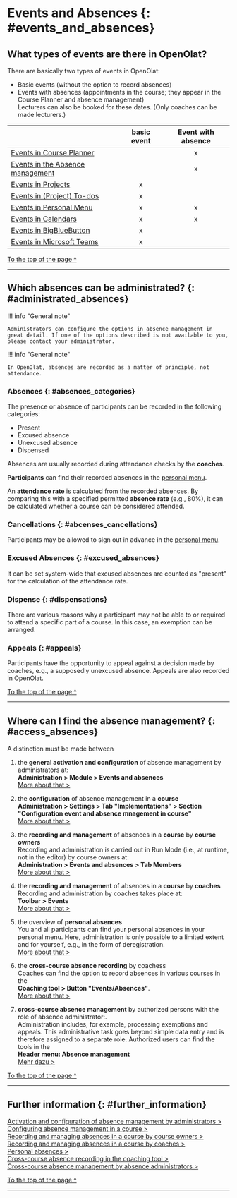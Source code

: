 # Events and Absences {: #events_and_absences}

## What types of events are there in OpenOlat?

There are basically two types of events in OpenOlat:

- Basic events (without the option to record absences)
- Events with absences (appointments in the course; they appear in the Course Planner and absence management)<br>
Lecturers can also be booked for these dates. (Only coaches can be made lecturers.)

|                           | basic event | Event with absence |
| ------------------------- |:-----------------:|:--------------------:|
|[Events in Course Planner](../area_modules/Course_Planner_Events.md)|   |x|
|[Events in the Absence management](#access_absences)|   |x|
|[Events in Projects](../area_modules/Project_Schedule.md)| x |  | 
|[Events in (Project) To-dos](../area_modules/Project_Schedule.md)| x |  | 
|[Events in Personal Menu](../personal_menu/To-Dos.md)| x | x | 
|[Events in Calendars](../personal_menu/Calendar.de.md#create_entry)| x | x | 
|[Events in BigBlueButton](../../manual_admin/administration/BigBlueButton_module.md#tab_online-meetings)| x |  | 
|[Events in Microsoft Teams](../learningresources/Course_Element_Microsoft_Teams.md#raum-konfigurieren-bei-geschlossenem-kurseditor)| x |  | 

[To the top of the page ^](#events_and_absences)

---

## Which absences can be administrated? {: #administrated_absences}

!!! info "General note"

    Administrators can configure the options in absence management in great detail. If one of the options described is not available to you, please contact your administrator.


!!! info "General note"

    In OpenOlat, absences are recorded as a matter of principle, not attendance.


### Absences {: #absences_categories}

The presence or absence of participants can be recorded in the following categories:

- Present
- Excused absence
- Unexcused absence
- Dispensed

Absences are usually recorded during attendance checks by the **coaches**.

**Participants** can find their recorded absences in the [personal menu](../personal_menu/Absences.md).

An **attendance rate** is calculated from the recorded absences. By comparing this with a specified permitted **absence rate** (e.g., 80%), it can be calculated whether a course can be considered attended.

### Cancellations {: #abcenses_cancellations}

Participants may be allowed to sign out in advance in the [personal menu](../personal_menu/Absences.md#tab-sign-out-dispense).

### Excused Absences {: #excused_absences}

It can be set system-wide that excused absences are counted as "present" for the calculation of the attendance rate.

### Dispense {: #dispensations}

There are various reasons why a participant may not be able to or required to attend a specific part of a course. In this case, an exemption can be arranged.

### Appeals {: #appeals}

Participants have the opportunity to appeal against a decision made by coaches, e.g., a supposedly unexcused absence. Appeals are also recorded in OpenOlat.

[To the top of the page ^](#events_and_absences)

---


## Where can I find the absence management? {: #access_absences}

A distinction must be made between

1. the **general activation and configuration** of absence management by administrators at:<br>
   **Administration > Module > Events and absences**<br>
   [More about that >](../../manual_admin/administration/Modules_Events_and_Absences.md)


2. the **configuration** of absence management in a **course**<br>
    **Administration > Settings > Tab "Implementations" > Section "Configuration event and absence mnagement in course"**<br>
    [More about that >](../learningresources/Course_Settings_Execution.md#config_event_and_absence_management)


3. the **recording and management** of absences in a **course** by **course owners**<br>
    Recording and administration is carried out in Run Mode (i.e., at runtime, not in the editor) by course owners at:<br>
    **Administration > Events and absences > Tab Members**<br>
    [More about that >](../learningresources/Events_and_absences.md)

4. the **recording and management** of absences in a **course** by **coaches**<br>
    Recording and administration by coaches takes place at:<br>
    **Toolbar > Events**<br>
    [More about that >](../learningresources/Toolbar_Events.md)

5. the overview of **personal absences**<br>
    You and all participants can find your personal absences in your personal menu. Here, administration is only possible to a limited extent and for yourself, e.g., in the form of deregistration.<br>
    [More about that >](../personal_menu/Absences.md)


6.  the **cross-course absence recording** by coachess<br>
    Coaches can find the option to record absences in various courses in the<br>
    **Coaching tool > Button "Events/Absences"**.<br>
    [More about that >](../area_modules/Coaching.md)


7. **cross-course absence management** by authorized persons with the role of absence administrator:.<br>
    Administration includes, for example, processing exemptions and appeals. This administrative task goes beyond simple data entry and is therefore assigned to a separate role. Authorized users can find the tools in the<br>
   **Header menu: Absence management**<br>
   [Mehr dazu >](../area_modules/Absence_Management.md)

[To the top of the page ^](#events_and_absences)

---


## Further information {: #further_information}

[Activation and configuration of absence management by administrators >](../../manual_admin/administration/Modules_Events_and_Absences.md)<br>
[Configuring absence management in a course >](../learningresources/Course_Settings_Execution.de.md#config_event_and_absence_management)<br>
[Recording and managing absences in a course by course owners >](../learningresources/Events_and_absences.de.md)<br>
[Recording and managing absences in a course by coaches >](../learningresources/Toolbar_Events.de.md)<br>
[Personal absences >](../personal_menu/Absences.de.md)<br>
[Cross-course absence recording in the coaching tool >](../area_modules/Coaching.md)<br>
[Cross-course absence management by absence administrators >](../area_modules/Absence_Management.md)<br>


[To the top of the page ^](#events_and_absences)

---